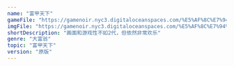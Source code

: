 ```yaml
---
name: "富甲天下"
gameFile: "https://gamenoir.nyc3.digitaloceanspaces.com/%E5%AF%8C%E7%94%B2%E5%A4%A9%E4%B8%8B/mk1.zip"
imgFile: "https://gamenoir.nyc3.digitaloceanspaces.com/%E5%AF%8C%E7%94%B2%E5%A4%A9%E4%B8%8B/original.jpg"
shortDescription: "画面和游戏性不如2代，但依然非常欢乐"
genre: "大富翁"
topic: "富甲天下"
version: "原版"
---
```

